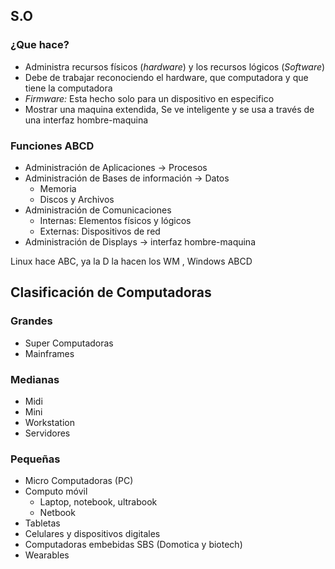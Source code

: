 ## S.O

### ¿Que hace?

- Administra recursos físicos (*hardware*) y los recursos lógicos      (*Software*)
- Debe de trabajar reconociendo el hardware, que computadora y que tiene la computadora
- *Firmware:* Esta hecho solo para un dispositivo en especifico
- Mostrar una maquina extendida, Se ve inteligente y se usa a través de una interfaz hombre-maquina
### Funciones ABCD

- Administración de Aplicaciones -> Procesos
- Administración de Bases de información -> Datos
	- Memoria
	- Discos y Archivos
- Administración de Comunicaciones
	- Internas: Elementos físicos y lógicos
	- Externas: Dispositivos de red
- Administración de Displays -> interfaz hombre-maquina

Linux hace ABC, ya la D la hacen los WM , Windows ABCD
## Clasificación de Computadoras
### Grandes
- Super Computadoras
- Mainframes
### Medianas
- Midi
- Mini
- Workstation
- Servidores
### Pequeñas
- Micro Computadoras (PC)
- Computo móvil
	- Laptop, notebook, ultrabook
	- Netbook
- Tabletas
- Celulares y dispositivos digitales
- Computadoras embebidas SBS (Domotica y biotech)
- Wearables

